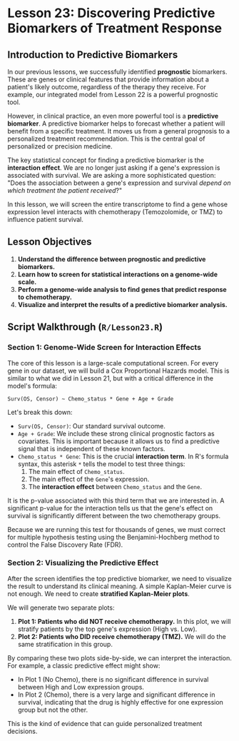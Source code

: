 # Lesson 23: Discovering Predictive Biomarkers of Treatment Response

## Introduction to Predictive Biomarkers

In our previous lessons, we successfully identified **prognostic** biomarkers. These are genes or clinical features that provide information about a patient's likely outcome, regardless of the therapy they receive. For example, our integrated model from Lesson 22 is a powerful prognostic tool.

However, in clinical practice, an even more powerful tool is a **predictive biomarker**. A predictive biomarker helps to forecast whether a patient will benefit from a specific treatment. It moves us from a general prognosis to a personalized treatment recommendation. This is the central goal of personalized or precision medicine.

The key statistical concept for finding a predictive biomarker is the **interaction effect**. We are no longer just asking if a gene's expression is associated with survival. We are asking a more sophisticated question: "Does the association between a gene's expression and survival *depend on which treatment the patient received*?"

In this lesson, we will screen the entire transcriptome to find a gene whose expression level interacts with chemotherapy (Temozolomide, or TMZ) to influence patient survival.

## Lesson Objectives

1.  **Understand the difference between prognostic and predictive biomarkers.**
2.  **Learn how to screen for statistical interactions on a genome-wide scale.**
3.  **Perform a genome-wide analysis to find genes that predict response to chemotherapy.**
4.  **Visualize and interpret the results of a predictive biomarker analysis.**

## Script Walkthrough (`R/Lesson23.R`)

### Section 1: Genome-Wide Screen for Interaction Effects

The core of this lesson is a large-scale computational screen. For every gene in our dataset, we will build a Cox Proportional Hazards model. This is similar to what we did in Lesson 21, but with a critical difference in the model's formula:

`Surv(OS, Censor) ~ Chemo_status * Gene + Age + Grade`

Let's break this down:
- `Surv(OS, Censor)`: Our standard survival outcome.
- `Age + Grade`: We include these strong clinical prognostic factors as covariates. This is important because it allows us to find a predictive signal that is independent of these known factors.
- `Chemo_status * Gene`: This is the crucial **interaction term**. In R's formula syntax, this asterisk `*` tells the model to test three things:
    1. The main effect of `Chemo_status`.
    2. The main effect of the `Gene`'s expression.
    3. The **interaction effect** between `Chemo_status` and the `Gene`.

It is the p-value associated with this third term that we are interested in. A significant p-value for the interaction tells us that the gene's effect on survival is significantly different between the two chemotherapy groups.

Because we are running this test for thousands of genes, we must correct for multiple hypothesis testing using the Benjamini-Hochberg method to control the False Discovery Rate (FDR).

### Section 2: Visualizing the Predictive Effect

After the screen identifies the top predictive biomarker, we need to visualize the result to understand its clinical meaning. A simple Kaplan-Meier curve is not enough. We need to create **stratified Kaplan-Meier plots**.

We will generate two separate plots:
1.  **Plot 1: Patients who did NOT receive chemotherapy.** In this plot, we will stratify patients by the top gene's expression (High vs. Low).
2.  **Plot 2: Patients who DID receive chemotherapy (TMZ).** We will do the same stratification in this group.

By comparing these two plots side-by-side, we can interpret the interaction. For example, a classic predictive effect might show:
- In Plot 1 (No Chemo), there is no significant difference in survival between High and Low expression groups.
- In Plot 2 (Chemo), there is a very large and significant difference in survival, indicating that the drug is highly effective for one expression group but not the other.

This is the kind of evidence that can guide personalized treatment decisions.

